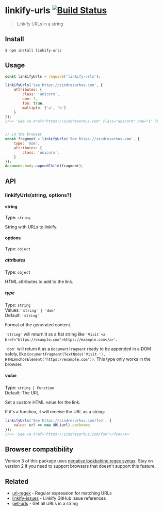 # linkify-urls [![Build Status](https://travis-ci.com/sindresorhus/linkify-urls.svg?branch=master)](https://travis-ci.com/sindresorhus/linkify-urls)

> Linkify URLs in a string

## Install

```
$ npm install linkify-urls
```

## Usage

```js
const linkifyUrls = require('linkify-urls');

linkifyUrls('See https://sindresorhus.com', {
	attributes: {
		class: 'unicorn',
		one: 1,
		foo: true,
		multiple: ['a', 'b']
	}
});
//=> 'See <a href="https://sindresorhus.com" class="unicorn" one="1" foo multiple="a b">https://sindresorhus.com</a>'


// In the browser
const fragment = linkifyUrls('See https://sindresorhus.com', {
	type: 'dom',
	attributes: {
		class: 'unicorn',
	}
});
document.body.appendChild(fragment);
```

## API

### linkifyUrls(string, options?)

#### string

Type: `string`

String with URLs to linkify.

#### options

Type: `object`

##### attributes

Type: `object`

HTML attributes to add to the link.

##### type

Type: `string`\
Values: `'string' | 'dom'`\
Default: `'string'`

Format of the generated content.

`'string'` will return it as a flat string like `'Visit <a href="https://example.com">https://example.com</a>'`.

`'dom'` will return it as a `DocumentFragment` ready to be appended in a DOM safely, like `DocumentFragment(TextNode('Visit '), HTMLAnchorElement('https://example.com'))`. This type only works in the browser.

##### value

Type: `string | Function`\
Default: The URL

Set a custom HTML value for the link.

If it's a function, it will receive the URL as a string:

```js
linkifyUrls('See https://sindresorhus.com/foo', {
	value: url => new URL(url).pathname
});
//=> 'See <a href="https://sindresorhus.com/foo">/foo</a>'
```

## Browser compatibility

Version 3 of this package uses [negative lookbehind regex syntax](https://kangax.github.io/compat-table/es2016plus/#test-RegExp_Lookbehind_Assertions). Stay on version 2 if you need to support browsers that doesn't support this feature.

## Related

- [url-regex](https://github.com/kevva/url-regex) - Regular expression for matching URLs
- [linkify-issues](https://github.com/sindresorhus/linkify-issues) - Linkify GitHub issue references
- [get-urls](https://github.com/sindresorhus/get-urls) - Get all URLs in a string
